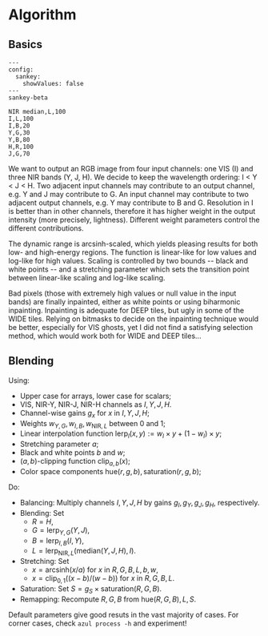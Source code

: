 # Algorithm

## Basics


```mermaid
---
config:
  sankey:
    showValues: false
---
sankey-beta

NIR median,L,100
I,L,100
I,B,20
Y,G,30
Y,B,80
H,R,100
J,G,70
```


We want to output an RGB image from four input channels: one VIS (I) and three NIR bands (Y, J, H).
We decide to keep the wavelength ordering: I < Y < J < H.
Two adjacent input channels may contribute to an output channel, e.g. Y and J may contribute to G.
An input channel may contribute to two adjacent output channels, e.g. Y may contribute to B and G.
Resolution in I is better than in other channels, therefore it has higher weight in the output intensity (more precisely, lightness).
Different weight parameters control the different contributions.

The dynamic range is arcsinh-scaled, which yields pleasing results for both low- and high-energy regions.
The function is linear-like for low values and log-like for high values.
Scaling is controlled by two bounds -- black and white points -- and a stretching parameter which sets the transition point between linear-like scaling and log-like scaling.

Bad pixels (those with extremely high values or null value in the input bands) are finally inpainted, either as white points or using biharmonic inpainting.
Inpainting is adequate for DEEP tiles, but ugly in some of the WIDE tiles.
Relying on bitmasks to decide on the inpainting technique would be better, especially for VIS ghosts, yet I did not find a satisfying selection method, which would work both for WIDE and DEEP tiles...

## Blending

Using:

* Upper case for arrays, lower case for scalars;
* VIS, NIR-Y, NIR-J, NIR-H channels as $I, Y, J, H$.
* Channel-wise gains $g_x$ for $x$ in $I, Y, J, H$;
* Weights $w_{Y,G}, w_{I, B}, w_{\text{NIR}, L}$ between 0 and 1;
* Linear interpolation function $\text{lerp}_l(x, y) := w_l \times y + (1 - w_l) \times y$;
* Stretching parameter $a$;
* Black and white points $b$ and $w$;
* $(a, b)$-clipping function $\text{clip}_{a, b}(x)$;
* Color space components $\text{hue}(r, g, b), \text{saturation}(r, g, b)$;

Do:

* Balancing: Multiply channels $I, Y, J, H$ by gains $g_I, g_Y, g_J, g_H$, respectively.
* Blending: Set
  * $R = H$,
  * $G = \text{lerp}_{Y, G}(Y, J)$,
  * $B = \text{lerp}_{I, B}(I, Y)$,
  * $L = \text{lerp}_{\text{NIR}, L}(\text{median}(Y, J, H), I)$.
* Stretching: Set
  * $x = \text{arcsinh}(x / a)$ for $x$ in $R, G, B, L, b, w$,
  * $x = \text{clip}_{0, 1}((x - b) / (w - b))$ for $x$ in $R, G, B, L$.
* Saturation: Set $S = g_S \times \text{saturation}(R, G, B)$.
* Remapping: Recompute $R, G, B$ from $\text{hue}(R, G, B), L, S$.

Default parameters give good resuts in the vast majority of cases.
For corner cases, check `azul process -h` and experiment!
